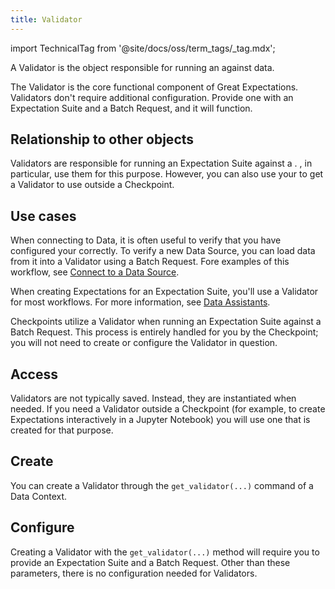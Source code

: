 ```yaml
---
title: Validator
---
```


import TechnicalTag from '@site/docs/oss/term_tags/_tag.mdx';

A Validator is the object responsible for running an <TechnicalTag relative="../" tag="expectation_suite" text="Expectation Suite" /> against data.

The Validator is the core functional component of Great Expectations. Validators don't require additional configuration.  Provide one with an Expectation Suite and a Batch Request, and it will function.

## Relationship to other objects

Validators are responsible for running an Expectation Suite against a <TechnicalTag relative="../" tag="batch_request" text="Batch Request" />.  <TechnicalTag relative="../" tag="checkpoint" text="Checkpoints" />, in particular, use them for this purpose.  However, you can also use your <TechnicalTag relative="../" tag="data_context" text="Data Context" /> to get a Validator to use outside a Checkpoint. 

## Use cases

When connecting to Data, it is often useful to verify that you have configured your <TechnicalTag relative="../" tag="datasource" text="Data Source" /> correctly.  To verify a new Data Source, you can load data from it into a Validator using a Batch Request.  Fore examples of this workflow, see [Connect to a Data Source](/docs/oss/guides/connecting_to_your_data/connect_to_data_lp).

When creating Expectations for an Expectation Suite, you'll use a Validator for most workflows. For more information, see [Data Assistants](/docs/oss/guides/expectations/data_assistants_lp).

Checkpoints utilize a Validator when running an Expectation Suite against a Batch Request.  This process is entirely handled for you by the Checkpoint; you will not need to create or configure the Validator in question. 

## Access

Validators are not typically saved.  Instead, they are instantiated when needed.  If you need a Validator outside a Checkpoint (for example, to create Expectations interactively in a Jupyter Notebook) you will use one that is created for that purpose.

## Create

You can create a Validator through the `get_validator(...)` command of a Data Context.

## Configure

Creating a Validator with the `get_validator(...)` method will require you to provide an Expectation Suite and a Batch Request.  Other than these parameters, there is no configuration needed for Validators.
